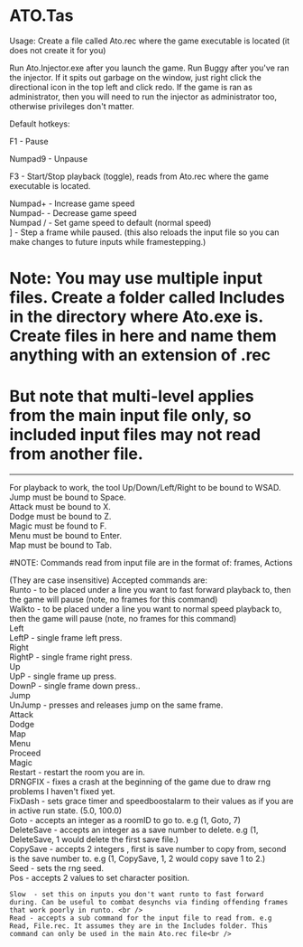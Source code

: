 # ATO.Tas

Usage:
Create a file called Ato.rec where the game executable is located (it does not create it for you)

Run Ato.Injector.exe after you launch the game.
Run Buggy after you've ran the injector. If it spits out garbage on the window, just right click the directional icon in the top left and click redo.
If the game is ran as administrator, then you will need to run the injector as administrator too, otherwise privileges don't matter.

Default hotkeys:

F1 - Pause

Numpad9 - Unpause

F3 - Start/Stop playback (toggle), reads from Ato.rec where the game executable is located.

Numpad+ - Increase game speed <br />
Numpad- - Decrease game speed <br />
Numpad / - Set game speed to default (normal speed) <br />
] - Step a frame while paused. (this also reloads the input file so you can make changes to future inputs while framestepping.)<br/>

# Note: You may use multiple input files. Create a folder called Includes in the directory where Ato.exe is. Create files in here and name them anything with an extension of .rec
# But note that multi-level applies from the main input file only, so included input files may not read from another file.

--------------------------------------------------------

For playback to work, the tool Up/Down/Left/Right to be bound to WSAD. <br />
Jump must be bound to Space. <br />
Attack must be bound to X. <br />
Dodge must be bound to Z. <br />
Magic must be found to F. <br />
Menu must be bound to Enter. <br />
Map must be bound to Tab. <br />

#NOTE: 
Commands read from input file are in the format of:
   frames, Actions

(They are case insensitive)
Accepted commands are: <br />
    Runto - to be placed under a line you want to fast forward playback to, then the game will pause (note, no frames for this command) <br />
    Walkto - to be placed under a line you want to normal speed playback to, then the game will pause (note, no frames for this command) <br />
    Left <br />
    LeftP - single frame left press. <br />
    Right <br />
    RightP - single frame right press. <br />
    Up <br />
    UpP - single frame up press. <br />
    DownP - single frame down press.. <br />
    Jump <br />
    UnJump - presses and releases jump on the same frame. <br />
    Attack <br />
    Dodge <br />
    Map <br />
    Menu <br />
    Proceed <br />
    Magic <br />
    Restart - restart the room you are in. <br />
    DRNGFIX - fixes a crash at the beginning of the game due to draw rng problems I haven't fixed yet. <br />
    FixDash - sets grace timer and speedboostalarm to their values as if you are in active run state. (5.0, 100.0) <br />
    Goto - accepts an integer as a roomID to go to. e.g (1, Goto, 7) <br />
    DeleteSave - accepts an integer as a save number to delete. e.g  (1, DeleteSave, 1 would delete the first save file.) <br />
    CopySave - accepts 2 integers , first is save number to copy from, second is the save number to. e.g (1, CopySave, 1, 2 would copy save 1 to 2.) <br />
    Seed - sets the rng seed. <br />
    Pos - accepts 2 values to set character position. <br />
    

    Slow  - set this on inputs you don't want runto to fast forward during. Can be useful to combat desynchs via finding offending frames that work poorly in runto. <br />
    Read - accepts a sub command for the input file to read from. e.g Read, File.rec. It assumes they are in the Includes folder. This command can only be used in the main Ato.rec file<br />

